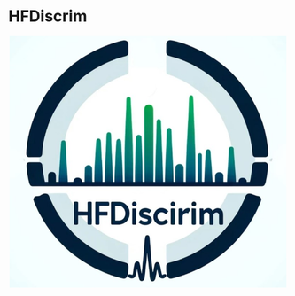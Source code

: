 # HFDiscrim

<p align="center">
  <img src="https://github.com/yachliu/HFDiscrim/blob/main/images/hfdiscrim-logo.jpg" alt="image" width="500"/>
</p>
